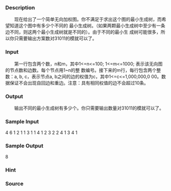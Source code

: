 
### Description
　　现在给出了一个简单无向加权图。你不满足于求出这个图的最小生成树，而希望知道这个图中有多少个不同的
最小生成树。（如果两颗最小生成树中至少有一条边不同，则这两个最小生成树就是不同的）。由于不同的最小生
成树可能很多，所以你只需要输出方案数对31011的模就可以了。
### Input
　　第一行包含两个数，n和m，其中1<=n<=100; 1<=m<=1000; 表示该无向图的节点数和边数。每个节点用1~n的整
数编号。接下来的m行，每行包含两个整数：a, b, c，表示节点a, b之间的边的权值为c，其中1<=c<=1,000,000,0
00。数据保证不会出现自回边和重边。注意：具有相同权值的边不会超过10条。
### Output
　　输出不同的最小生成树有多少个。你只需要输出数量对31011的模就可以了。
### Sample Input
4 6
1 2 1
1 3 1
1 4 1
2 3 2
2 4 1
3 4 1
### Sample Output
8
### Hint

### Source

